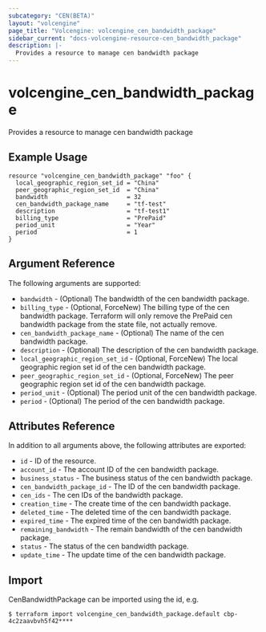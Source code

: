 ```yaml
---
subcategory: "CEN(BETA)"
layout: "volcengine"
page_title: "Volcengine: volcengine_cen_bandwidth_package"
sidebar_current: "docs-volcengine-resource-cen_bandwidth_package"
description: |-
  Provides a resource to manage cen bandwidth package
---
```

# volcengine_cen_bandwidth_package
Provides a resource to manage cen bandwidth package
## Example Usage
```hcl
resource "volcengine_cen_bandwidth_package" "foo" {
  local_geographic_region_set_id = "China"
  peer_geographic_region_set_id  = "China"
  bandwidth                      = 32
  cen_bandwidth_package_name     = "tf-test"
  description                    = "tf-test1"
  billing_type                   = "PrePaid"
  period_unit                    = "Year"
  period                         = 1
}
```
## Argument Reference
The following arguments are supported:
* `bandwidth` - (Optional) The bandwidth of the cen bandwidth package.
* `billing_type` - (Optional, ForceNew) The billing type of the cen bandwidth package. Terraform will only remove the PrePaid cen bandwidth package from the state file, not actually remove.
* `cen_bandwidth_package_name` - (Optional) The name of the cen bandwidth package.
* `description` - (Optional) The description of the cen bandwidth package.
* `local_geographic_region_set_id` - (Optional, ForceNew) The local geographic region set id of the cen bandwidth package.
* `peer_geographic_region_set_id` - (Optional, ForceNew) The peer geographic region set id of the cen bandwidth package.
* `period_unit` - (Optional) The period unit of the cen bandwidth package.
* `period` - (Optional) The period of the cen bandwidth package.

## Attributes Reference
In addition to all arguments above, the following attributes are exported:
* `id` - ID of the resource.
* `account_id` - The account ID of the cen bandwidth package.
* `business_status` - The business status of the cen bandwidth package.
* `cen_bandwidth_package_id` - The ID of the cen bandwidth package.
* `cen_ids` - The cen IDs of the bandwidth package.
* `creation_time` - The create time of the cen bandwidth package.
* `deleted_time` - The deleted time of the cen bandwidth package.
* `expired_time` - The expired time of the cen bandwidth package.
* `remaining_bandwidth` - The remain bandwidth of the cen bandwidth package.
* `status` - The status of the cen bandwidth package.
* `update_time` - The update time of the cen bandwidth package.


## Import
CenBandwidthPackage can be imported using the id, e.g.
```
$ terraform import volcengine_cen_bandwidth_package.default cbp-4c2zaavbvh5f42****
```

